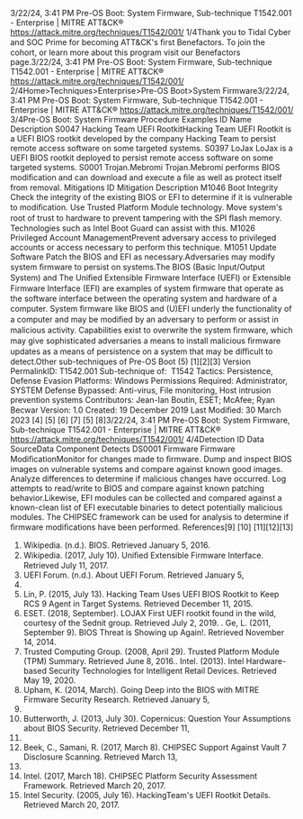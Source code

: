 3/22/24, 3:41 PM Pre-OS Boot: System Firmware, Sub-technique T1542.001 - Enterprise | MITRE ATT&CK®
https://attack.mitre.org/techniques/T1542/001/ 1/4Thank you to Tidal Cyber and SOC Prime for becoming ATT&CK's ﬁrst Benefactors. To join the cohort, or learn more about this program visit our
Benefactors page.3/22/24, 3:41 PM Pre-OS Boot: System Firmware, Sub-technique T1542.001 - Enterprise | MITRE ATT&CK®
https://attack.mitre.org/techniques/T1542/001/ 2/4Home>Techniques>Enterprise>Pre-OS Boot>System Firmware3/22/24, 3:41 PM Pre-OS Boot: System Firmware, Sub-technique T1542.001 - Enterprise | MITRE ATT&CK®
https://attack.mitre.org/techniques/T1542/001/ 3/4Pre-OS Boot: System Firmware
Procedure Examples
ID Name Description
S0047 Hacking Team UEFI
RootkitHacking Team UEFI Rootkit is a UEFI BIOS rootkit developed by the company Hacking Team to
persist remote access software on some targeted systems.
S0397 LoJax LoJax is a UEFI BIOS rootkit deployed to persist remote access software on some targeted systems.
S0001 Trojan.Mebromi Trojan.Mebromi performs BIOS modiﬁcation and can download and execute a ﬁle as well as protect
itself from removal.
Mitigations
ID Mitigation Description
M1046 Boot Integrity Check the integrity of the existing BIOS or EFI to determine if it is vulnerable to modiﬁcation. Use
Trusted Platform Module technology. Move system's root of trust to hardware to prevent tampering
with the SPI ﬂash memory. Technologies such as Intel Boot Guard can assist with this. 
M1026 Privileged Account
ManagementPrevent adversary access to privileged accounts or access necessary to perform this technique.
M1051 Update Software Patch the BIOS and EFI as necessary.Adversaries may modify system ﬁrmware to persist on systems.The BIOS (Basic Input/Output System) and The Uniﬁed Extensible Firmware
Interface (UEFI) or Extensible Firmware Interface (EFI) are examples of system ﬁrmware that operate as the software interface between the
operating system and hardware of a computer. 
System ﬁrmware like BIOS and (U)EFI underly the functionality of a computer and may be modiﬁed by an adversary to perform or assist in
malicious activity. Capabilities exist to overwrite the system ﬁrmware, which may give sophisticated adversaries a means to install malicious
ﬁrmware updates as a means of persistence on a system that may be diﬃcult to detect.Other sub-techniques of Pre-OS Boot (5)
[1][2][3]
Version PermalinkID: T1542.001
Sub-technique of:  T1542
 
Tactics: Persistence, Defense Evasion
 
Platforms: Windows
 
Permissions Required: Administrator, SYSTEM
 
Defense Bypassed: Anti-virus, File monitoring, Host intrusion prevention systems
Contributors: Jean-Ian Boutin, ESET; McAfee; Ryan Becwar
Version: 1.0
Created: 19 December 2019
Last Modiﬁed: 30 March 2023
[4]
[5]
[6]
[7]
[5] [8]3/22/24, 3:41 PM Pre-OS Boot: System Firmware, Sub-technique T1542.001 - Enterprise | MITRE ATT&CK®
https://attack.mitre.org/techniques/T1542/001/ 4/4Detection
ID Data SourceData Component Detects
DS0001 Firmware Firmware
ModiﬁcationMonitor for changes made to ﬁrmware. Dump and inspect BIOS images on vulnerable
systems and compare against known good images. Analyze differences to determine if
malicious changes have occurred. Log attempts to read/write to BIOS and compare against
known patching behavior.Likewise, EFI modules can be collected and compared against a
known-clean list of EFI executable binaries to detect potentially malicious modules. The
CHIPSEC framework can be used for analysis to determine if ﬁrmware modiﬁcations have
been performed. 
References[9]
[10]
[11][12][13]
1. Wikipedia. (n.d.). BIOS. Retrieved January 5, 2016.
2. Wikipedia. (2017, July 10). Uniﬁed Extensible Firmware
Interface. Retrieved July 11, 2017.
3. UEFI Forum. (n.d.). About UEFI Forum. Retrieved January 5,
2016.
4. Lin, P. (2015, July 13). Hacking Team Uses UEFI BIOS Rootkit
to Keep RCS 9 Agent in Target Systems. Retrieved December
11, 2015.
5. ESET. (2018, September). LOJAX First UEFI rootkit found in the
wild, courtesy of the Sednit group. Retrieved July 2, 2019.
 . Ge, L. (2011, September 9). BIOS Threat is Showing up Again!.
Retrieved November 14, 2014.
7. Trusted Computing Group. (2008, April 29). Trusted Platform
Module (TPM) Summary. Retrieved June 8, 2016. . Intel. (2013). Intel Hardware-based Security Technologies for
Intelligent Retail Devices. Retrieved May 19, 2020.
9. Upham, K. (2014, March). Going Deep into the BIOS with
MITRE Firmware Security Research. Retrieved January 5,
2016.
10. Butterworth, J. (2013, July 30). Copernicus: Question Your
Assumptions about BIOS Security. Retrieved December 11,
2015.
11. Beek, C., Samani, R. (2017, March 8). CHIPSEC Support
Against Vault 7 Disclosure Scanning. Retrieved March 13,
2017.
12. Intel. (2017, March 18). CHIPSEC Platform Security
Assessment Framework. Retrieved March 20, 2017.
13. Intel Security. (2005, July 16). HackingTeam's UEFI Rootkit
Details. Retrieved March 20, 2017.